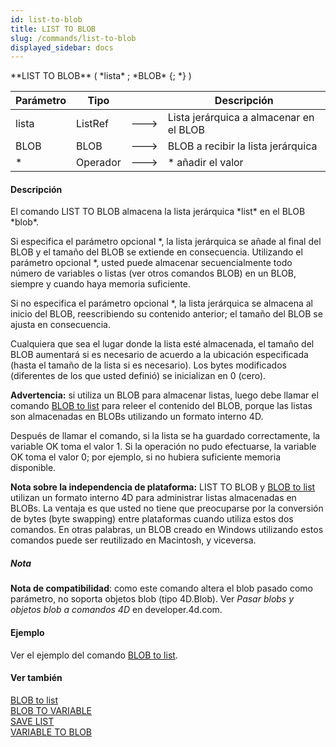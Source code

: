 ```yaml
---
id: list-to-blob
title: LIST TO BLOB
slug: /commands/list-to-blob
displayed_sidebar: docs
---
```


<!--REF #_command_.LIST TO BLOB.Syntax-->**LIST TO BLOB** ( *lista* ; *BLOB* {; *} )<!-- END REF-->
<!--REF #_command_.LIST TO BLOB.Params-->
| Parámetro | Tipo |  | Descripción |
| --- | --- | --- | --- |
| lista | ListRef | &#x1F852; | Lista jerárquica a almacenar en el BLOB |
| BLOB | BLOB | &#x1F852; | BLOB a recibir la lista jerárquica |
| * | Operador | &#x1F852; | * añadir el valor |

<!-- END REF-->

#### Descripción 

<!--REF #_command_.LIST TO BLOB.Summary-->El comando LIST TO BLOB almacena la lista jerárquica *list* en el BLOB *blob*.<!-- END REF-->

Si especifica el parámetro opcional \*, la lista jerárquica se añade al final del BLOB y el tamaño del BLOB se extiende en consecuencia. Utilizando el parámetro opcional \*, usted puede almacenar secuencialmente todo número de variables o listas (ver otros comandos BLOB) en un BLOB, siempre y cuando haya memoria suficiente. 

Si no especifica el parámetro opcional \*, la lista jerárquica se almacena al inicio del BLOB, reescribiendo su contenido anterior; el tamaño del BLOB se ajusta en consecuencia. 

Cualquiera que sea el lugar donde la lista esté almacenada, el tamaño del BLOB aumentará si es necesario de acuerdo a la ubicación especificada (hasta el tamaño de la lista si es necesario). Los bytes modificados (diferentes de los que usted definió) se inicializan en 0 (cero). 

**Advertencia:** si utiliza un BLOB para almacenar listas, luego debe llamar el comando [BLOB to list](blob-to-list.md "BLOB to list") para releer el contenido del BLOB, porque las listas son almacenadas en BLOBs utilizando un formato interno 4D.

Después de llamar el comando, si la lista se ha guardado correctamente, la variable OK toma el valor 1\. Si la operación no pudo efectuarse, la variable OK toma el valor 0; por ejemplo, si no hubiera suficiente memoria disponible.

**Nota sobre la independencia de plataforma:** LIST TO BLOB y [BLOB to list](blob-to-list.md "BLOB to list") utilizan un formato interno 4D para administrar listas almacenadas en BLOBs. La ventaja es que usted no tiene que preocuparse por la conversión de bytes (byte swapping) entre plataformas cuando utiliza estos dos comandos. En otras palabras, un BLOB creado en Windows utilizando estos comandos puede ser reutilizado en Macintosh, y viceversa.

##### Nota 

**Nota de compatibilidad**: como este comando altera el blob pasado como parámetro, no soporta objetos blob (tipo 4D.Blob). Ver *Pasar blobs y objetos blob a comandos 4D* en developer.4d.com.

#### Ejemplo 

Ver el ejemplo del comando [BLOB to list](blob-to-list.md "BLOB to list").

#### Ver también 

[BLOB to list](blob-to-list.md)  
[BLOB TO VARIABLE](blob-to-variable.md)  
[SAVE LIST](save-list.md)  
[VARIABLE TO BLOB](variable-to-blob.md)  